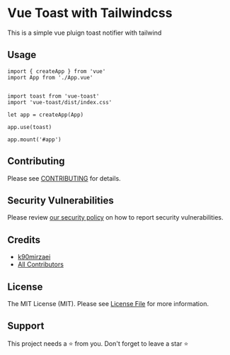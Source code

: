 # Vue Toast with Tailwindcss

This is a simple vue pluign toast notifier with tailwind

## Usage

```
import { createApp } from 'vue'
import App from './App.vue'


import toast from 'vue-toast'
import 'vue-toast/dist/index.css'

let app = createApp(App)

app.use(toast)

app.mount('#app')

```



## Contributing

Please see [CONTRIBUTING](.github/CONTRIBUTING.md) for details.

## Security Vulnerabilities

Please review [our security policy](../../security/policy) on how to report security vulnerabilities.

## Credits

-   [k90mirzaei](https://github.com/k90mirzaei)
-   [All Contributors](../../contributors)

## License

The MIT License (MIT). Please see [License File](LICENSE.md) for more information.

## Support

This project needs a ⭐️ from you. Don't forget to leave a star ⭐️
